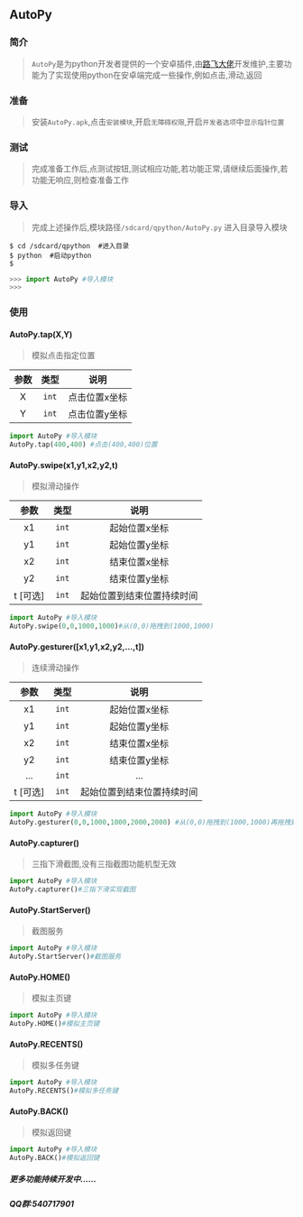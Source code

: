 ## AutoPy
### 简介
> ``AutoPy``是为python开发者提供的一个安卓插件,由[路飞大佬](‘mqqapi://card/show_pslcard?src_type=internal&version=1&card_type=group&uin=’)开发维护,主要功能为了实现使用python在安卓端完成一些操作,例如点击,滑动,返回
### 准备
> 安装`AutoPy.apk`,点击`安装模块`,开启`无障碍权限`,开启`开发者选项`中`显示指针位置`
### 测试
> 完成准备工作后,点测试按钮,测试相应功能,若功能正常,请继续后面操作,若功能无响应,则检查准备工作
### 导入
> 完成上述操作后,模块路径`/sdcard/qpython/AutoPy.py` 进入目录导入模块
```shell
$ cd /sdcard/qpython  #进入目录
$ python  #启动python
$
```
```python
>>> import AutoPy #导入模块
>>>
```
### 使用
#### AutoPy.tap(X,Y)
> 模拟点击指定位置

|参数|类型|说明|
|:-:|:-:|:-:|
|X|`int`|点击位置x坐标|
|Y|`int`|点击位置y坐标|

```python
import AutoPy #导入模块
AutoPy.tap(400,400) #点击(400,400)位置
```

#### AutoPy.swipe(x1,y1,x2,y2,t)
> 模拟滑动操作

|参数|类型|说明|
|:-:|:-:|:-:|
|x1|`int`|起始位置x坐标|
|y1|`int`|起始位置y坐标|
|x2|`int`|结束位置x坐标|
|y2|`int`|结束位置y坐标|
|t [可选]|`int`|起始位置到结束位置持续时间|

```python
import AutoPy #导入模块
AutoPy.swipe(0,0,1000,1000)#从(0,0)拖拽到(1000,1000)
```

#### AutoPy.gesturer([x1,y1,x2,y2,...,t])
> 连续滑动操作

|参数|类型|说明|
|:-:|:-:|:-:|
|x1|`int`|起始位置x坐标|
|y1|`int`|起始位置y坐标|
|x2|`int`|结束位置x坐标|
|y2|`int`|结束位置y坐标|
|...|`int`|...|
|t [可选]|`int`|起始位置到结束位置持续时间|

```python
import AutoPy #导入模块
AutoPy.gesturer(0,0,1000,1000,2000,2000) #从(0,0)拖拽到(1000,1000)再拖拽到(2000,2000)
```

#### AutoPy.capturer()
> 三指下滑截图,没有三指截图功能机型无效

```python
import AutoPy #导入模块
AutoPy.capturer()#三指下滑实现截图
```

#### AutoPy.StartServer()
> 截图服务

```python
import AutoPy #导入模块
AutoPy.StartServer()#截图服务
```

#### AutoPy.HOME()
> 模拟主页键

```python
import AutoPy #导入模块
AutoPy.HOME()#模拟主页键
```

#### AutoPy.RECENTS()
> 模拟多任务键

```python
import AutoPy #导入模块
AutoPy.RECENTS()#模拟多任务键
```

#### AutoPy.BACK()
> 模拟返回键

```python
import AutoPy #导入模块
AutoPy.BACK()#模拟返回键
```

##### 更多功能持续开发中......
##### QQ群:540717901
